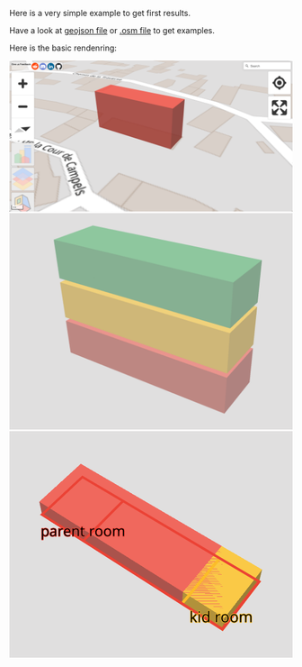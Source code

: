 Here is a very simple example to get first results.

Have a look at [geojson file](examples/house.geojson.md) or [.osm file](exmples/house.osm) to get examples.

Here is the basic rendenring:

![Alt text](examples/img/House_building.png?raw=true "Building view")
![Alt text](examples/img/House_floors.png?raw=true "Floors view")
![Alt text](examples/img/House_indoor.png?raw=true "Indoor view")

